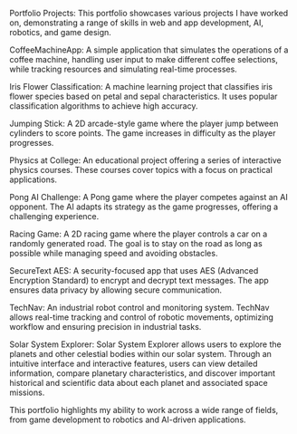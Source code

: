 Portfolio Projects:
This portfolio showcases various projects I have worked on, demonstrating a range of skills in web and app development, AI, robotics, and game design.

CoffeeMachineApp:
A simple application that simulates the operations of a coffee machine, handling user input to make different coffee selections, while tracking resources and simulating real-time processes.

Iris Flower Classification:
A machine learning project that classifies iris flower species based on petal and sepal characteristics. It uses popular classification algorithms to achieve high accuracy.

Jumping Stick:
A 2D arcade-style game where the player jump between cylinders to score points. The game increases in difficulty as the player progresses.

Physics at College:
An educational project offering a series of interactive physics courses. These courses cover topics with a focus on practical applications. 

Pong AI Challenge:
A Pong game where the player competes against an AI opponent. The AI adapts its strategy as the game progresses, offering a challenging experience.

Racing Game:
A 2D racing game where the player controls a car on a randomly generated road. The goal is to stay on the road as long as possible while managing speed and avoiding obstacles.

SecureText AES:
A security-focused app that uses AES (Advanced Encryption Standard) to encrypt and decrypt text messages. The app ensures data privacy by allowing secure communication.

TechNav:
An industrial robot control and monitoring system. TechNav allows real-time tracking and control of robotic movements, optimizing workflow and ensuring precision in industrial tasks.

Solar System Explorer:
Solar System Explorer allows users to explore the planets and other celestial bodies within our solar system. Through an intuitive interface and interactive features, users can view detailed information, compare planetary characteristics, and discover important historical and scientific data about each planet and associated space missions.

This portfolio highlights my ability to work across a wide range of fields, from game development to robotics and AI-driven applications.
